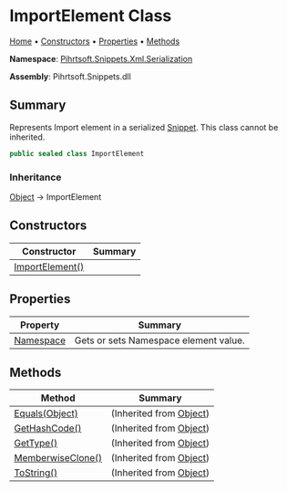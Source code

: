 <a name="_top"></a>

# ImportElement Class

[Home](../../../../../README.md#_top) &#x2022; [Constructors](#constructors) &#x2022; [Properties](#properties) &#x2022; [Methods](#methods)

**Namespace**: [Pihrtsoft.Snippets.Xml.Serialization](../README.md#_top)

**Assembly**: Pihrtsoft\.Snippets\.dll

## Summary

Represents Import element in a serialized [Snippet](../../../Snippet/README.md#_top)\. This class cannot be inherited\.

```csharp
public sealed class ImportElement
```

### Inheritance

[Object](https://docs.microsoft.com/en-us/dotnet/api/system.object) &#x2192; ImportElement

## Constructors

| Constructor | Summary |
| ----------- | ------- |
| [ImportElement()](-ctor/README.md#_top) | |

## Properties

| Property | Summary |
| -------- | ------- |
| [Namespace](Namespace/README.md#_top) | Gets or sets Namespace element value\. |

## Methods

| Method | Summary |
| ------ | ------- |
| [Equals(Object)](https://docs.microsoft.com/en-us/dotnet/api/system.object.equals) |  \(Inherited from [Object](https://docs.microsoft.com/en-us/dotnet/api/system.object)\) |
| [GetHashCode()](https://docs.microsoft.com/en-us/dotnet/api/system.object.gethashcode) |  \(Inherited from [Object](https://docs.microsoft.com/en-us/dotnet/api/system.object)\) |
| [GetType()](https://docs.microsoft.com/en-us/dotnet/api/system.object.gettype) |  \(Inherited from [Object](https://docs.microsoft.com/en-us/dotnet/api/system.object)\) |
| [MemberwiseClone()](https://docs.microsoft.com/en-us/dotnet/api/system.object.memberwiseclone) |  \(Inherited from [Object](https://docs.microsoft.com/en-us/dotnet/api/system.object)\) |
| [ToString()](https://docs.microsoft.com/en-us/dotnet/api/system.object.tostring) |  \(Inherited from [Object](https://docs.microsoft.com/en-us/dotnet/api/system.object)\) |


